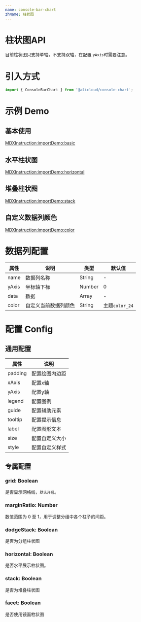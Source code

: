 ```yaml
---
name: console-bar-chart
zhName: 柱状图
---
```


# 柱状图API

目前柱状图只支持单轴，不支持双轴，在配置 `yAxis`时需要注意。

# 引入方式

```javascript
import { ConsoleBarChart } from '@alicloud/console-chart';
```

# 示例 Demo

## 基本使用

[MDXInstruction:importDemo:basic](./demo/basic.tsx)

## 水平柱状图

[MDXInstruction:importDemo:horizontal](./demo/horizontal.tsx)

## 堆叠柱状图

[MDXInstruction:importDemo:stack](./demo/stack.tsx)

<!-- ## 镜面柱状图

[MDXInstruction:importDemo:facet](./demo/facet.tsx)

## 分组柱状图

[MDXInstruction:importDemo:dodgeStack](./demo/dodgeStack.tsx) -->

## 自定义数据列颜色

[MDXInstruction:importDemo:color](./demo/color.tsx)


# 数据列配置
| 属性 | 说明 | 类型 | 默认值 |
| --- | --- | --- | --- |
| name | 数据列名称 | String | - |
| yAxis | 坐标轴下标 | Number | 0 |
| data | 数据 | Array | - |
| color | 自定义当前数据列颜色 | String | 主题`color_24` |

# 配置 Config

## 通用配置
| 属性 | 说明 |
| --- | --- |
| padding | 配置绘图内边距 |
| xAxis | 配置x轴 |
| yAxis | 配置y轴 |
| legend | 配置图例 |
| guide | 配置辅助元素 |
| tooltip | 配置提示信息 |
| label | 配置图形文本 |
| size | 配置自定义大小 |
| style | 配置自定义样式 |

## 专属配置

### grid: Boolean
是否显示网格线，`默认开启`。

### marginRatio: Number
数值范围为 0 至 1，用于调整分组中各个柱子的间距。

### dodgeStack: Boolean
是否为分组柱状图

### horizontal: Boolean
是否水平展示柱状图。

### stack: Boolean
是否为堆叠柱状图

### facet: Boolean
是否使用镜面柱状图

